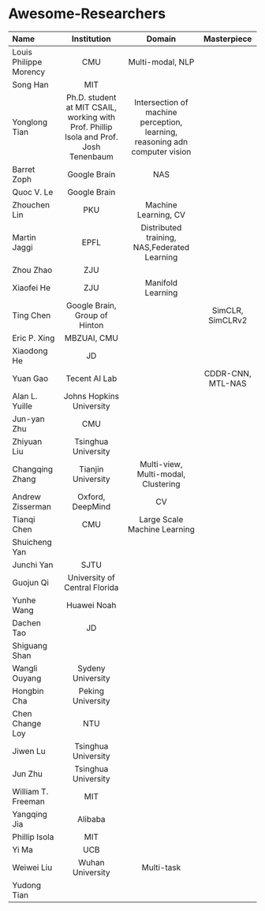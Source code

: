 # Awesome-Researchers

|      Name   |        Institution       |      Domain    |Masterpiece|
|:------------|:--------------:|:----------------------:|:--------:|
|Louis Philippe Morency|CMU|Multi-modal, NLP||
|Song Han|MIT|||
|Yonglong Tian| Ph.D. student at MIT CSAIL, working with Prof. Phillip Isola and Prof. Josh Tenenbaum|Intersection of machine perception, learning, reasoning adn computer vision||
|Barret Zoph|Google Brain|NAS||
|Quoc V. Le|Google Brain|||
|Zhouchen Lin|PKU|Machine Learning, CV||
|Martin Jaggi|EPFL|Distributed training, NAS,Federated Learning||
|Zhou Zhao|ZJU|||
|Xiaofei He|ZJU|Manifold Learning||
|Ting Chen|Google Brain, Group of Hinton||SimCLR, SimCLRv2|
|Eric P. Xing|MBZUAI, CMU|||
|Xiaodong He|JD|||
|Yuan Gao|Tecent AI Lab||CDDR-CNN, MTL-NAS|
|Alan L. Yuille|Johns Hopkins University|||
|Jun-yan Zhu|CMU|||
|Zhiyuan Liu|Tsinghua University|||
|Changqing Zhang|Tianjin University|Multi-view, Multi-modal, Clustering||
|Andrew Zisserman|Oxford, DeepMind|CV||
|Tianqi Chen|CMU|Large Scale Machine Learning||
|Shuicheng Yan||||
|Junchi Yan|SJTU|||
|Guojun Qi|University of Central Florida|||
|Yunhe Wang|Huawei Noah|||
|Dachen Tao|JD|||
|Shiguang Shan||||
|Wangli Ouyang|Sydeny University|||
|Hongbin Cha|Peking University|||
|Chen Change Loy|NTU|||
|Jiwen Lu|Tsinghua University|||
|Jun Zhu|Tsinghua University|||
|William T. Freeman|MIT|||
|Yangqing Jia|Alibaba|||
|Phillip Isola|MIT|||
|Yi Ma|UCB|||
|Weiwei Liu|Wuhan University|Multi-task||
|Yudong Tian||||
